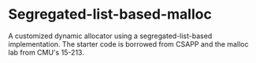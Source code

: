 # Segregated-list-based-malloc
A customized dynamic allocator using a segregated-list-based implementation. The starter code is borrowed from CSAPP and the malloc lab from CMU's 15-213.
